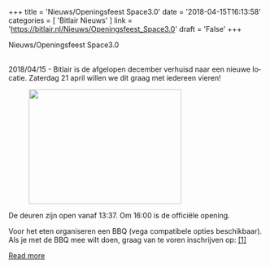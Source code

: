 +++
title = 'Nieuws/Openingsfeest Space3.0'
date = '2018-04-15T16:13:58'
categories = [ 
 'Bitlair Nieuws' 
] 
link = 'https://bitlair.nl/Nieuws/Openingsfeest_Space3.0'
draft = 'False'
+++

<div class="mw-content-ltr mw-parser-output" dir="ltr" lang="en"><p><a class="mw-selflink selflink">Nieuws/Openingsfeest Space3.0</a>
</p></div><div class="mw-content-ltr mw-parser-output" dir="ltr" lang="en"><p><br />
2018/04/15 - Bitlair is de afgelopen december verhuisd naar een nieuwe locatie. Zaterdag 21 april willen we dit graag met iedereen vieren!
</p>
<figure class="mw-default-size"><a class="mw-file-description" href="https://bitlair.nl/File:BBQ.jpg"><img class="mw-file-element" height="225" src="https://bitlair.nl/images/thumb/7/7b/BBQ.jpg/300px-BBQ.jpg" width="300" /></a><figcaption></figcaption></figure>
<p>De deuren zijn open vanaf 13:37. Om 16:00 is de officiële opening.
</p><p>Voor het eten organiseren een BBQ (vega compatibele opties beschikbaar). Als je
met de BBQ mee wilt doen, graag van te voren inschrijven op:
<a class="external autonumber" href="https://bitlair.nl/Events/2018-04-21_Openingsfeest_Space3.0" rel="nofollow">[1]</a>
</p></div>

[Read more](https://bitlair.nl/Nieuws/Openingsfeest_Space3.0)